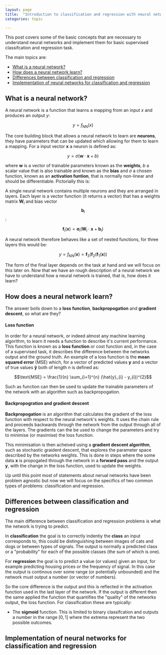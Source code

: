 ```yaml
---
layout: page
title:  "Introduction to classification and regression with neural networks"
categories: topic

---
```


This post covers some of the basic concepts that are necessary to understand neural networks and implement them for basic supervised classifcation and regression task. 

The main topics are:
* [What is a neural network?](#what-is-a-neural-network)
* [How does a neural network learn?](#how-does-a-neural-network-learn)
* [Differences between classification and regression](#differences-between-classification-and-regression)
* [Implementation of neural networks for classification and regression](#implementation-of-neural-networks-for-classification-and-regression)


## What is a neural network?

A neural network is a function that learns a mapping from an input $x$ and produces an output $y$:

$$y = f_{\text{NN}}(x)$$

The core building block that allows a neural network to learn are **neurons**, they have parameters that can be updated which allowing for them to learn a mapping. For a input vector $\mathbf{x}$ a neuron is defined as:

$$y = \sigma (\mathbf{w} \cdot \mathbf{x} + b)$$

where $\mathbf{w}$ is a vector of trainable parameters known as the **weights**, $b$ a scalar value that is also trainable and known as the **bias** and $\sigma$ a chosen function, known as an **activation funtion**, that is normally non-linear and should be differentiable. Pictorially this is:

A single neural network contains multiple neurons and they are arranged in layers. Each layer is a vector function (it returns a vector) that has a weights matrix $\mathbf{W}_{\text{l}}$ and bias vector $$\mathbf{b}_{\text{l}}$$:

$$\mathbf{f}_{\text{l}}(\mathbf{x}) = \mathbf{\sigma}_{\text{l}} (\mathbf{W}_{\text{l}} \cdot \mathbf{x} + \mathbf{b}_{\text{l}})$$

A neural network therefore behaves like a set of nested functions, for three layers this would be:

$$y = f_{\text{NN}} (\mathbf{x}) = \mathbf{f}_{3}(\mathbf{f}_{2}(\mathbf{f}_{1}(\mathbf{x}))$$


The form of the final layer depends on the task at hand and we will focus on this later on. Now that we have an rough description of a neural network we have to understand how a neural network is trained, that is, how does it learn?


## How does a neural network learn?  

The answer boils down to a **loss function**, **backpropogation** and **gradient descent**, so what are they?

#### Loss function

In order for a neural network, or indeed almost any machine learning algorithm, to learn it needs a function to describe it's current performance. This function is known as a **loss function** or cost function and, in the case of a supervised task, it describes the difference between the networks output and the ground truth. An example of a loss function is the **mean squared error** (MSE) which, for a vector of predicted values $\mathbf{y}$ and a vector of true values $\mathbf{\hat{y}}$ both of length $n$ is defined as:

$$\text{MSE} = \frac{1}{n} \sum_{i=1}^{n} (\hat{y}_{i} - y_{i})^{2}$$

Such as function can then be used to update the trainable parameters of the network with an algorithm such as backpropogation.

#### Backpropogration and gradient descent

**Backpropogation** is an algorithm that calculates the gradient of the loss function with respect to the neural network's weights. It uses the chain rule and proceeds backwards through the network from the output through all of the layers. The gradients can the be used to change the parameters and try to minimise (or maximise) the loss function. 

This minimisation is then acheived using a **gradient descent algorithm**, such as stochastic graident descent, that explores the parameter space described by the networks weights. This is done in steps where the some data $\mathbf{x}$ is propogated through the network in a **forward pass** and the output $\mathbf{y}$, with the change in the loss function, used to update the weights.

Up until this point most of statements about nerual networks have been problem agnostic but now we will focus on the specifics of two common types of problems: classification and regression.

## Differences between classification and regression

The main difference between classification and regression problems is what the network is trying to predict. 

In **classification** the goal is to correctly indentiy the **class** an input corresponds to, this could be distinguishing between images of cats and dogs or between types of signals. The output is normally a predicted class or a "probability" for each of the possible classes (the sum of which is one).

For **regression** the goal is to predict a value (or values) given an input, for example predicting housing prices or the frequency of signal. In this case the output is continous over some range (or potentially unbounded) and the network must output a number (or vector of numbers).

So the core difference is the output and this is reflected in the activation function used in the last layer of the network. If the output is different then the same applied the function that quantifies the "quality" of the networks output, the loss function. For classification these are typically:

* The **sigmoid** function. This is limited to binary classifcation and outputs a number in the range $[0, 1]$ where the extrema represent the two possible outcomes.

## Implementation of neural networks for classification and regression


